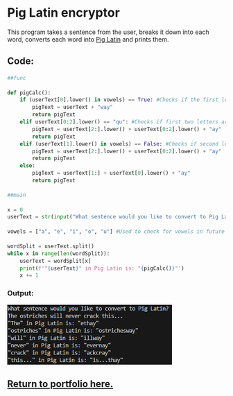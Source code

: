 # Pig Latin encryptor

This program takes a sentence from the user, breaks it down into each word, converts each word into [Pig Latin](https://web.ics.purdue.edu/~morelanj/RAO/prepare2.html) and prints them.

## Code:
```python
##func

def pigCalc():
    if (userText[0].lower() in vowels) == True: #Checks if the first letter is a vowel
        pigText = userText + "way"
        return pigText
    elif userText[0:2].lower() == "qu": #Checks if first two letters are "qu"
        pigText = userText[2:].lower() + userText[0:2].lower() + "ay"
        return pigText
    elif (userText[1].lower() in vowels) == False: #Checks if second letter is not a vowel
        pigText = userText[2:].lower() + userText[0:2].lower() + "ay"
        return pigText
    else:
        pigText = userText[1:] + userText[0].lower() + "ay"
        return pigText

##main

x = 0
userText = str(input("What sentence would you like to convert to Pig Latin?\n"))

vowels = ["a", "e", "i", "o", "u"] #Used to check for vowels in future statements

wordSplit = userText.split()
while x in range(len(wordSplit)):
    userText = wordSplit[x]
    print(f'"{userText}" in Pig Latin is: "{pigCalc()}"')
    x += 1
```

### Output:

![An image containing the output of the code.](bin/igLatinOutputPay.png)

## [Return to portfolio here.](README.md)